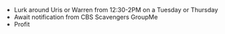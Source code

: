 * Lurk around Uris or Warren from 12:30-2PM on a Tuesday or Thursday
* Await notification from CBS Scavengers GroupMe
* Profit
